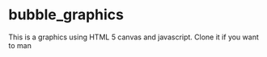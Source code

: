 # bubble_graphics

This is a graphics using HTML 5 canvas and javascript.
Clone it if you want to man
